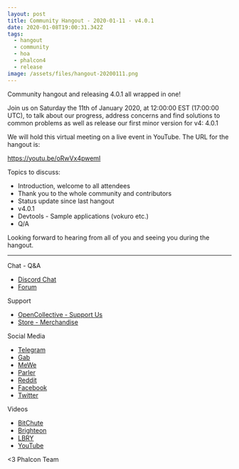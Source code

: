 ```yaml
---
layout: post
title: Community Hangout - 2020-01-11 - v4.0.1
date: 2020-01-08T19:00:31.342Z
tags:
  - hangout
  - community
  - hoa
  - phalcon4
  - release
image: /assets/files/hangout-20200111.png
---
```

Community hangout and releasing 4.0.1 all wrapped in one!

<!--more-->
Join us on Saturday the 11th of January 2020, at 12:00:00 EST (17:00:00 UTC), to talk about our progress, address concerns and find solutions to common problems as well as release our first minor version for v4: 4.0.1

We will hold this virtual meeting on a live event in YouTube. The URL for the hangout is: 

<https://youtu.be/oRwVx4pwemI>

Topics to discuss:

* Introduction, welcome to all attendees
* Thank you to the whole community and contributors
* Status update since last hangout
* v4.0.1
* Devtools - Sample applications (vokuro etc.)
* Q/A

Looking forward to hearing from all of you and seeing you during the hangout. 

<hr>

Chat - Q&A

* [Discord Chat](https://phalcon.io/discord)
* [Forum](https://phalcon.link/forum)

Support

* [OpenCollective - Support Us](https://phalcon.io/fund)
* [Store - Merchandise](https://phalcon.io/store)

Social Media

* [Telegram](https://phalcon.io/telegram)
* [Gab](https://phalcon.io/gab)
* [MeWe](https://phalcon.io/mewe)
* [Parler](https://phalcon.io/parler)
* [Reddit](https://phalcon.io/reddit)
* [Facebook](https://phalcon.io/fb)
* [Twitter](https://phalcon.io/t)

Videos

* [BitChute](https://phalcon.io/bitchute)
* [Brighteon](https://brighteon.com/bitchute)
* [LBRY](https://phalcon.io/lbry)
* [YouTube](https://phalcon.io/youtube)

<3 Phalcon Team

